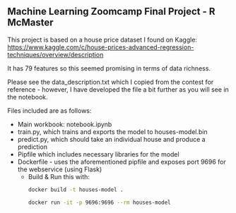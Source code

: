 ## Machine Learning Zoomcamp Final Project - R McMaster

This project is based on a house price dataset I found on Kaggle: https://www.kaggle.com/c/house-prices-advanced-regression-techniques/overview/description

It has 79 features so this seemed promising in terms of data richness.

Please see the data_description.txt which I copied from the contest for reference - however, I have developed the file a bit further as you will see in the notebook.

Files included are as follows:

* Main workbook: notebook.ipynb
* train.py, which trains and exports the model to houses-model.bin
* predict.py, which should take an individual house and produce a prediction
* Pipfile which includes necessary libraries for the model
* Dockerfile - uses the aforementioned pipfile and exposes port 9696 for the webservice (using Flask)
    * Build & Run this with: 
        ```bash
        docker build -t houses-model .
        ```
        ```bash
        docker run -it -p 9696:9696 --rm houses-model
        ```
